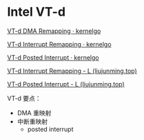 

# Intel VT-d



[VT-d DMA Remapping · kernelgo](https://kernelgo.org/dma-remapping.html)

[VT-d Interrupt Remapping · kernelgo](https://kernelgo.org/interrupt-remapping.html)

[VT-d Posted Interrupt · kernelgo](https://kernelgo.org/posted-interrupt.html)

[VT-d Interrupt Remapping - L (liujunming.top)](http://liujunming.top/2020/10/10/VT-d-Interrupt-Remapping/)

[VT-d Posted Interrupt - L (liujunming.top)](http://liujunming.top/2020/10/11/VT-d-Posted-Interrupt/)

VT-d 要点：

- DMA 重映射
- 中断重映射
  - posted interrupt
